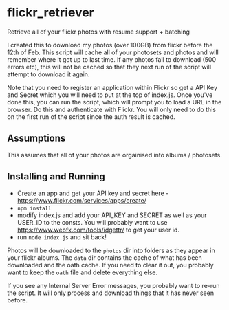 # flickr_retriever
Retrieve all of your flickr photos with resume support + batching

I created this to download my photos (over 100GB) from flickr before the 12th of Feb. This script will cache all of your photosets and photos and will remember where it got up to last time. If any photos fail to download (500 errors etc), this will not be cached so that they next run of the script will attempt to download it again. 

Note that you need to register an application within Flickr so get a API Key and Secret which you will need to put at the top of index.js. Once you've done this, you can run the script, which will prompt you to load a URL in the browser. Do this and authenticate with Flickr. You will only need to do this on the first run of the script since the auth result is cached. 

## Assumptions

This assumes that all of your photos are orgainised into albums / photosets. 

## Installing and Running

* Create an app and get your API key and secret here - https://www.flickr.com/services/apps/create/
* ```npm install```
* modify index.js and add your API_KEY and SECRET as well as your USER_ID to the consts. You will probably want to use https://www.webfx.com/tools/idgettr/ to get your user id. 
* run ```node index.js``` and sit back!

Photos will be downloaded to the ```photos``` dir into folders as they appear in your flickr albums. The ```data``` dir contains the cache of what has been downloaded and the oath cache. If you need to clear it out, you probably want to keep the ```oath``` file and delete everything else.

If you see any Internal Server Error messages, you probably want to re-run the script. It will only process and download things that it has never seen before. 

